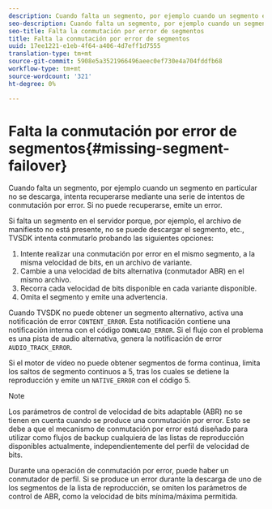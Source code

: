 ```yaml
---
description: Cuando falta un segmento, por ejemplo cuando un segmento en particular no se descarga, intenta recuperarse mediante una serie de intentos de conmutación por error. Si no puede recuperarse, emite un error.
seo-description: Cuando falta un segmento, por ejemplo cuando un segmento en particular no se descarga, intenta recuperarse mediante una serie de intentos de conmutación por error. Si no puede recuperarse, emite un error.
seo-title: Falta la conmutación por error de segmentos
title: Falta la conmutación por error de segmentos
uuid: 17ee1221-e1eb-4f64-a406-4d7eff1d7555
translation-type: tm+mt
source-git-commit: 5908e5a3521966496aeec0ef730e4a704fddfb68
workflow-type: tm+mt
source-wordcount: '321'
ht-degree: 0%

---
```



# Falta la conmutación por error de segmentos{#missing-segment-failover}

Cuando falta un segmento, por ejemplo cuando un segmento en particular no se descarga, intenta recuperarse mediante una serie de intentos de conmutación por error. Si no puede recuperarse, emite un error.

Si falta un segmento en el servidor porque, por ejemplo, el archivo de manifiesto no está presente, no se puede descargar el segmento, etc., TVSDK intenta conmutarlo probando las siguientes opciones:

1. Intente realizar una conmutación por error en el mismo segmento, a la misma velocidad de bits, en un archivo de variante.
1. Cambie a una velocidad de bits alternativa (conmutador ABR) en el mismo archivo.
1. Recorra cada velocidad de bits disponible en cada variante disponible.
1. Omita el segmento y emite una advertencia.

Cuando TVSDK no puede obtener un segmento alternativo, activa una notificación de error `CONTENT_ERROR`. Esta notificación contiene una notificación interna con el código `DOWNLOAD_ERROR`. Si el flujo con el problema es una pista de audio alternativa, genera la notificación de error `AUDIO_TRACK_ERROR`.

Si el motor de vídeo no puede obtener segmentos de forma continua, limita los saltos de segmento continuos a 5, tras los cuales se detiene la reproducción y emite un `NATIVE_ERROR` con el código 5.

>[!NOTE]
>
>Los parámetros de control de velocidad de bits adaptable (ABR) no se tienen en cuenta cuando se produce una conmutación por error. Esto se debe a que el mecanismo de conmutación por error está diseñado para utilizar como flujos de backup cualquiera de las listas de reproducción disponibles actualmente, independientemente del perfil de velocidad de bits.
>
>Durante una operación de conmutación por error, puede haber un conmutador de perfil. Si se produce un error durante la descarga de uno de los segmentos de la lista de reproducción, se omiten los parámetros de control de ABR, como la velocidad de bits mínima/máxima permitida.

